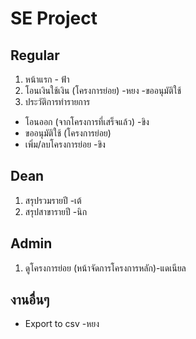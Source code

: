 # SE Project
## Regular
1. หน้าแรก - ฟ้า
2. โอนเงินใช้เงิน (โครงการย่อย) -หยง
   -ขออนุมัติใช้
3. ประวัติการทำรายการ
  - โอนออก (จากโครงการที่เสร็จแล้ว) -ขิง
  - ขออนุมัติใช้ (โครงการย่อย)
  - เพิ่ม/ลบโครงการย่อย -ขิง
## Dean
 1. สรุปรวมรายปี -เต้
 2. สรุปสาขารายปี -นิก

## Admin
1. ดูโครงการย่อย (หน้าจัดการโครงการหลัก)-แดเนียล
## งานอื่นๆ
- Export to csv -หยง 
